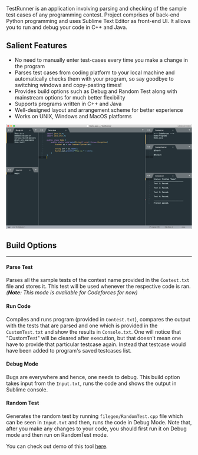 
TestRunner is an application involving parsing and checking of the sample test cases of any programming contest. Project comprises of back-end Python programming and uses Sublime Text Editor as front-end UI. It allows you to run and debug your code in C++ and Java.

## Salient Features
* No need to manually enter test-cases every time you make a change in the program
* Parses test cases from coding platform to your local machine and automatically checks them with your program, so say goodbye to switching windows and copy-pasting times!
* Provides build options such as Debug and Random Test along with mainstream options for much better flexibility
* Supports programs written in C++ and Java
* Well-designed layout and arrangement scheme for better experience
* Works on UNIX, Windows and MacOS platforms

![](./demo_img.png)

## Build Options
* * *
#### Parse Test
Parses all the sample tests of the contest name provided in the `Contest.txt` file and stores it. This test will be used whenever the respective code is ran. _(**Note:** This mode is available for Codeforces for now)_

#### Run Code
Compiles and runs program (provided in `Contest.txt`), compares the output with the tests that are parsed and one which is provided in the `CustomTest.txt` and show the results in `Console.txt`. One will notice that "CustomTest" will be cleared after execution, but that doesn't mean one have to provide that particular testcase again. Instead that testcase would have been added to program's saved testcases list.

#### Debug Mode
Bugs are everywhere and hence, one needs to debug. This build option takes input from the `Input.txt`, runs the code and shows the output in Sublime console.

#### Random Test
Generates the random test by running `filegen/RandomTest.cpp` file which can be seen in `Input.txt` and then, runs the code in Debug Mode. Note that, after you make any changes to your code, you should first run it on Debug mode and then run on RandomTest mode.

You can check out demo of this tool [here](https://raw.githubusercontent.com/harshvasoya008/TestRunner/gh-pages/testrunner-demo.mov).

